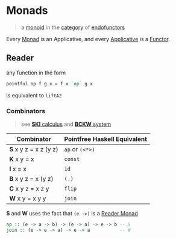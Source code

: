 # Monads

> a [monoid](https://en.wikipedia.org/wiki/Monoid_(category_theory)) in the [category](https://en.wikipedia.org/wiki/Category_(mathematics)) of [endofunctors](https://en.wikipedia.org/wiki/Category_(mathematics))

Every [Monad](https://wiki.haskell.org/Typeclassopedia#Monad) is an Applicative, and every [Applicative](https://wiki.haskell.org/Typeclassopedia#Applicative) is a [Functor](https://wiki.haskell.org/Typeclassopedia#Functor).

## Reader

any function in the form

```hs
pointful op f g x = f x `op` g x
```

is  equivalent to `liftA2`

### Combinators

> see [**SKI** calculus](https://en.wikipedia.org/wiki/SKI_combinator_calculus) and [**BCKW** system](https://en.wikipedia.org/wiki/B%2C_C%2C_K%2C_W_system)

| Combinator | Pointfree Haskell Equivalent |
| - | - |
| **S** x y z = x z (y z) | `ap` or `(<*>)` |
| **K** x y = x | `const` |
| **I** x = x | `id` |
| **B** x y z = x (y z) | `(.)` |
| **C** x y z = x z y | `flip` |
| **W** x y = x y y | `join` |

**S** and **W** uses the fact that `(e ->)` is a [Reader Monad](http://hackage.haskell.org/packages/archive/mtl/latest/doc/html/Control-Monad-Reader.html)

```hs
ap :: (e -> a -> b) -> (e -> a) -> e -> b -- S
join :: (e -> e -> a) -> e -> a           -- W
```